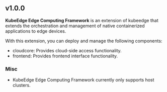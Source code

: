 <!---
Please do not delete this line of version tag
RELEASE_MARK v4.1.0 RELEASE_MARK
Please do not delete this line of version tag
-->

## v1.0.0

**KubeEdge Edge Computing Framework** is an extension of kubeedge that extends the orchestration and management of native containerized applications to edge devices.

With this extension, you can deploy and manage the following components:

- cloudcore: Provides cloud-side access functionality.
- frontend: Provides frontend interface functionality.

### Misc

- KubeEdge Edge Computing Framework currently only supports host clusters.